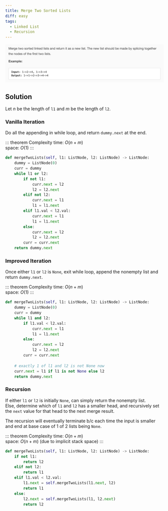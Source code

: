 ```yaml
---
title: Merge Two Sorted Lists
diff: easy
tags:
  - Linked List
  - Recursion
---
```


<img class="medium-zoom" src="/algo/merge-two-sorted-lists.png" alt="https://leetcode.com/problems/merge-two-sorted-lists">

## Solution

Let $n$ be the length of `l1` and $m$ be the length of `l2`.

### Vanilla Iteration

Do all the appending in while loop, and return `dummy.next` at the end.

::: theorem Complexity
time: $O(n + m)$  
space: $O(1)$
:::

```py
def mergeTwoLists(self, l1: ListNode, l2: ListNode) -> ListNode:
    dummy = ListNode(0)
    curr = dummy
    while l1 or l2:
        if not l1:
            curr.next = l2
            l2 = l2.next
        elif not l2:
            curr.next = l1
            l1 = l1.next
        elif l1.val < l2.val:
            curr.next = l1
            l1 = l1.next
        else:
            curr.next = l2
            l2 = l2.next
        curr = curr.next
    return dummy.next
```

### Improved Iteration

Once either `l1` or `l2` is `None`, exit while loop, append the nonempty list and return `dummy.next`.

::: theorem Complexity
time: $O(n + m)$  
space: $O(1)$
:::

```py
def mergeTwoLists(self, l1: ListNode, l2: ListNode) -> ListNode:
    dummy = ListNode(0)
    curr = dummy
    while l1 and l2:
        if l1.val < l2.val:
            curr.next = l1
            l1 = l1.next
        else:
            curr.next = l2
            l2 = l2.next
        curr = curr.next

    # exactly 1 of l1 and l2 is not None now
    curr.next = l1 if l1 is not None else l2
    return dummy.next
```

### Recursion

If either `l1` or `l2` is initially `None`, can simply return the nonempty list.  
Else, determine which of `l1` and `l2` has a smaller head, and recursively set the `next` value for that head to the next merge result.

The recursion will eventually terminate b/c each time the input is smaller and end at base case of 1 of 2 lists being `None`.

::: theorem Complexity
time: $O(n + m)$  
space: $O(n + m)$ (due to implicit stack space)
:::

```py
def mergeTwoLists(self, l1: ListNode, l2: ListNode) -> ListNode:
    if not l1:
        return l2
    elif not l2:
        return l1
    elif l1.val < l2.val:
        l1.next = self.mergeTwoLists(l1.next, l2)
        return l1
    else:
        l2.next = self.mergeTwoLists(l1, l2.next)
        return l2
```
